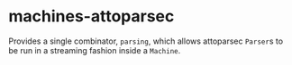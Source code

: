 # machines-attoparsec

Provides a single combinator, `parsing`, which allows attoparsec `Parser`s to
be run in a streaming fashion inside a `Machine`.

